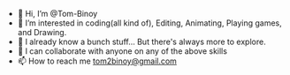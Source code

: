 - 👋 Hi, I’m @Tom-Binoy
- 👀 I’m interested in coding(all kind of), Editing, Animating, Playing games, and Drawing.
- 🌱 I already know a bunch stuff... But there's always more to explore.
- 💞️ I can collaborate with anyone on any of the above skills
- 📫 How to reach me tom2binoy@gmail.com

<!---
Tom-Binoy/Tom-Binoy is a ✨ special ✨ repository because its `README.md` (this file) appears on your GitHub profile.
You can click the Preview link to take a look at your changes.
--->
